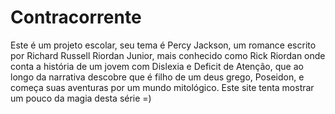 # Contracorrente
Este é um projeto escolar, seu tema é Percy Jackson, um romance escrito por Richard Russell Riordan Junior,
mais conhecido como Rick Riordan onde conta a história de um jovem com Dislexia e Deficit de Atenção, que ao longo da narrativa
descobre que é filho de um deus grego, Poseidon, e começa suas aventuras por um mundo mitológico.
Este site tenta  mostrar um pouco da magia desta série =)
